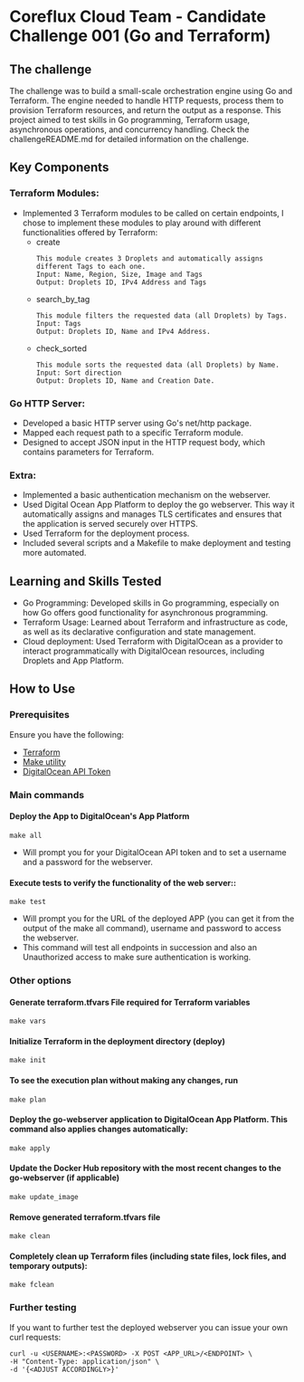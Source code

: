 # Coreflux Cloud Team - Candidate Challenge 001 (Go and Terraform)

## The challenge

The challenge was to build a small-scale orchestration engine using Go and Terraform. The engine needed to handle HTTP requests, process them to provision Terraform resources, and return the output as a response. This project aimed to test skills in Go programming, Terraform usage, asynchronous operations, and concurrency handling. Check the challengeREADME.md for detailed information on the challenge.

## Key Components

### Terraform Modules:
* Implemented 3 Terraform modules to be called on certain endpoints, I chose to implement these modules to play around with different functionalities offered by Terraform:
    * create
        ```
        This module creates 3 Droplets and automatically assigns different Tags to each one.
        Input: Name, Region, Size, Image and Tags
        Output: Droplets ID, IPv4 Address and Tags
        ```
    * search_by_tag
        ```
        This module filters the requested data (all Droplets) by Tags.
        Input: Tags
        Output: Droplets ID, Name and IPv4 Address.
        ```
    * check_sorted 
        ```
        This module sorts the requested data (all Droplets) by Name.
        Input: Sort direction
        Output: Droplets ID, Name and Creation Date.
        ```

### Go HTTP Server:
* Developed a basic HTTP server using Go's net/http package.
* Mapped each request path to a specific Terraform module.
* Designed to accept JSON input in the HTTP request body, which contains parameters for Terraform.

### Extra:
* Implemented a basic authentication mechanism on the webserver.
* Used Digital Ocean App Platform to deploy the go webserver. This way it automatically assigns and manages TLS certificates and ensures that the application is served securely over HTTPS.
* Used Terraform for the deployment process.
* Included several scripts and a Makefile to make deployment and testing more automated.

## Learning and Skills Tested

* Go Programming: Developed skills in Go programming, especially on how Go offers good functionality for asynchronous programming.
* Terraform Usage: Learned about Terraform and infrastructure as code, as well as its declarative configuration and state management.
* Cloud deployment: Used Terraform with DigitalOcean as a provider to interact programmatically with DigitalOcean resources, including Droplets and App Platform.

## How to Use
### Prerequisites

Ensure you have the following:
* [Terraform](https://developer.hashicorp.com/terraform/install?product_intent=terraform)
* [Make utility](https://www.gnu.org/software/make/#download)
* [DigitalOcean API Token](https://cloud.digitalocean.com/account/api/tokens)

### Main commands
#### Deploy the App to DigitalOcean's App Platform

```
make all
```
* Will prompt you for your DigitalOcean API token and to set a username and a password for the webserver.

#### Execute tests to verify the functionality of the web server::
```
make test
```
* Will prompt you for the URL of the deployed APP (you can get it from the output of the make all command), username and password to access the webserver.
* This command will test all endpoints in succession and also an Unauthorized access to make sure authentication is working.

### Other options
#### Generate terraform.tfvars File required for Terraform variables
```
make vars
```

#### Initialize Terraform in the deployment directory (deploy)
```
make init
```

#### To see the execution plan without making any changes, run
```
make plan
```

#### Deploy the go-webserver application to DigitalOcean App Platform. This command also applies changes automatically:
```
make apply
```
#### Update the Docker Hub repository with the most recent changes to the go-webserver (if applicable)
```
make update_image
```

#### Remove generated terraform.tfvars file
```
make clean
```

#### Completely clean up Terraform files (including state files, lock files, and temporary outputs):

``` 
make fclean
```

### Further testing
If you want to further test the deployed webserver you can issue your own curl requests:
```
curl -u <USERNAME>:<PASSWORD> -X POST <APP_URL>/<ENDPOINT> \
-H "Content-Type: application/json" \
-d '{<ADJUST ACCORDINGLY>}'
```
